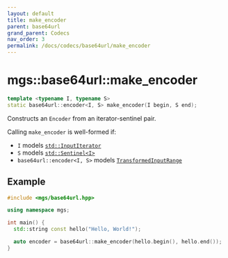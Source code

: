 ```yaml
---
layout: default
title: make_encoder
parent: base64url
grand_parent: Codecs
nav_order: 3
permalink: /docs/codecs/base64url/make_encoder
---
```


# mgs::base64url::make_encoder

```cpp
template <typename I, typename S>
static base64url::encoder<I, S> make_encoder(I begin, S end);
```

Constructs an `Encoder` from an iterator-sentinel pair.

Calling `make_encoder` is well-formed if:

* `I` models [`std::InputIterator`]()
* `S` models [`std::Sentinel<I>`]()
* `base64url::encoder<I, S>` models [`TransformedInputRange`]()

## Example

```cpp
#include <mgs/base64url.hpp>

using namespace mgs;

int main() {
  std::string const hello("Hello, World!");

  auto encoder = base64url::make_encoder(hello.begin(), hello.end());
}
```

